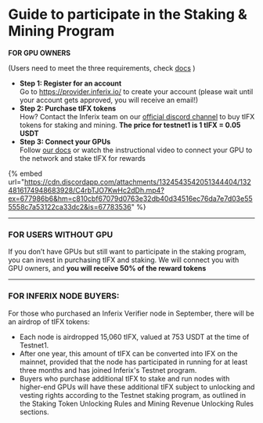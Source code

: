 # Guide to participate in the Staking & Mining Program

**FOR GPU OWNERS**

(Users need to meet the three requirements, check [docs](https://docs.inferix.io/inferix-testnet-1) )

* **Step 1: Register for an account** \
  Go to https://provider.inferix.io/ to create your account (please wait until your account gets approved, you will receive an email!)
* **Step 2: Purchase tIFX tokens** \
  How? Contact the Inferix team on our [official discord channel](https://discord.gg/q5gBts3Q6x) to buy tIFX tokens for staking and mining. **The price for testnet1 is 1 tIFX = 0.05 USDT**
* **Step 3: Connect your GPUs** \
  Follow [our docs](adding-gpus-to-the-network.md) or watch the instructional video to connect your GPU to the network and stake tIFX for rewards

{% embed url="https://cdn.discordapp.com/attachments/1324543542051344404/1324816174948683928/C4rbTJO7KwHc2dDh.mp4?ex=677986b6&hm=c810cbf67079d0763e32db40d34516ec76da7e7d03e555558c7a53122ca33dc2&is=67783536" %}

***

### **FOR USERS WITHOUT GPU**

If you don’t have GPUs but still want to participate in the staking program, you can invest in purchasing tIFX and staking. We will connect you with GPU owners, and **you will receive 50% of the reward tokens**

***

### **FOR INFERIX NODE BUYERS:**&#x20;

For those who purchased an Inferix Verifier node in September, there will be an airdrop of tIFX tokens:

* Each node is airdropped 15,060 tIFX, valued at 753 USDT at the time of Testnet1.
* After one year, this amount of tIFX can be converted into IFX on the mainnet, provided that the node has participated in running for at least three months and has joined Inferix's Testnet program.
* Buyers who purchase additional tIFX to stake and run nodes with higher-end GPUs will have these additional tIFX subject to unlocking and vesting rights according to the Testnet staking program, as outlined in the Staking Token Unlocking Rules and Mining Revenue Unlocking Rules sections.

